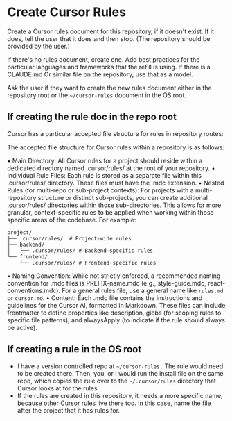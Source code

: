 # Create Cursor Rules

Create a Cursor rules document for this repository, if it doesn't exist. If it does, tell the user that it does and then stop. (The repository should be provided by the user.)

If there's no rules document, create one. Add best practices for the particular languages and frameworks that the refill is using. If there is a CLAUDE.md Or similar file on the repository, use that as a model.

Ask the user if they want to create the new rules document either in the repository root or the `~/cursor-rules` document in the OS root.

## If creating the rule doc in the repo root

Cursor has a particular accepted file structure for rules in repository routes:

The accepted file structure for Cursor rules within a repository is as follows: 

• Main Directory: All Cursor rules for a project should reside within a dedicated directory named .cursor/rules/ at the root of your repository. 
• Individual Rule Files: Each rule is stored as a separate file within this .cursor/rules/ directory. These files must have the .mdc extension. 
• Nested Rules (for multi-repo or sub-project contexts): For projects with a multi-repository structure or distinct sub-projects, you can create additional .cursor/rules/ directories within those sub-directories. This allows for more granular, context-specific rules to be applied when working within those specific areas of the codebase. For example: 

    project/
    ├── .cursor/rules/  # Project-wide rules
    ├── backend/
    │   └── .cursor/rules/ # Backend-specific rules
    └── frontend/
        └── .cursor/rules/ # Frontend-specific rules

• Naming Convention: While not strictly enforced, a recommended naming convention for .mdc files is PREFIX-name.mdc (e.g., style-guide.mdc, react-conventions.mdc). For a general rules file, use a general name like `rules.md` or `cursor.md`. 
• Content: Each .mdc file contains the instructions and guidelines for the Cursor AI, formatted in Markdown. These files can include frontmatter to define properties like description, globs (for scoping rules to specific file patterns), and alwaysApply (to indicate if the rule should always be active). 

## If creating a rule in the OS root

* I have a version controlled repo at `~/cursor-rules.` The rule would need to be created there. Then, you, or I would run the install file on the same repo, which copies the rule over to the `~/.cursor/rules` directory that Cursor looks at for the rules.
* If the rules are created in this repository, it needs a more specific name, because other Cursor rules live there too. In this case, name the file after the project that it has rules for.


